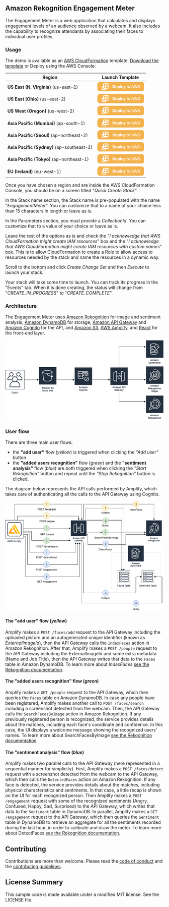 ## Amazon Rekognition Engagement Meter


The Engagement Meter is a web application that calculates and displays engagement levels of an audience observed by a webcam. It also includes the capability to recognize attendants by associating their faces to individual user profiles.


### Usage

The demo is available as an [AWS CloudFormation](https://aws.amazon.com/cloudformation) template.
[Download the template](https://s3-eu-west-1.amazonaws.com/rekognition-engagement-meter/template.yaml) or Deploy using the AWS Console:

|Region|Launch Template|
|------|---------------|
|**US East (N. Virginia)** (us-east-1) | [![Launch the EngagementMeter Stack with CloudFormation](docs/deploy-to-aws.png)](https://console.aws.amazon.com/cloudformation/home?region=us-east-1#/stacks/new?stackName=EngagementMeter&templateURL=https://s3-eu-west-1.amazonaws.com/rekognition-engagement-meter/template.yaml)|
|**US East (Ohio)** (us-east-2) | [![Launch the EngagementMeter Stack with CloudFormation](docs/deploy-to-aws.png)](https://console.aws.amazon.com/cloudformation/home?region=us-east-2#/stacks/new?stackName=EngagementMeter&templateURL=https://s3-eu-west-1.amazonaws.com/rekognition-engagement-meter/template.yaml)|
|**US West (Oregon)** (us-west-2) | [![Launch the EngagementMeter Stack with CloudFormation](docs/deploy-to-aws.png)](https://console.aws.amazon.com/cloudformation/home?region=us-west-2#/stacks/new?stackName=EngagementMeter&templateURL=https://s3-eu-west-1.amazonaws.com/rekognition-engagement-meter/template.yaml)|
|**Asia Pacific (Mumbai)** (ap-south-1) | [![Launch the EngagementMeter Stack with CloudFormation](docs/deploy-to-aws.png)](https://console.aws.amazon.com/cloudformation/home?region=ap-south-1#/stacks/new?stackName=EngagementMeter&templateURL=https://s3-eu-west-1.amazonaws.com/rekognition-engagement-meter/template.yaml)|
|**Asia Pacific (Seoul)** (ap-northeast-2) | [![Launch the EngagementMeter Stack with CloudFormation](docs/deploy-to-aws.png)](https://console.aws.amazon.com/cloudformation/home?region=ap-northeast-2#/stacks/new?stackName=EngagementMeter&templateURL=https://s3-eu-west-1.amazonaws.com/rekognition-engagement-meter/template.yaml)|
|**Asia Pacific (Sydney)** (ap-southeast-2) | [![Launch the EngagementMeter Stack with CloudFormation](docs/deploy-to-aws.png)](https://console.aws.amazon.com/cloudformation/home?region=ap-southeast-2#/stacks/new?stackName=EngagementMeter&templateURL=https://s3-eu-west-1.amazonaws.com/rekognition-engagement-meter/template.yaml)|
|**Asia Pacific (Tokyo)** (ap-northeast-1) | [![Launch the EngagementMeter Stack with CloudFormation](docs/deploy-to-aws.png)](https://console.aws.amazon.com/cloudformation/home?region=ap-northeast-1#/stacks/new?stackName=EngagementMeter&templateURL=https://s3-eu-west-1.amazonaws.com/rekognition-engagement-meter/template.yaml)|
|**EU (Ireland)** (eu-west-1) | [![Launch the EngagementMeter Stack with CloudFormation](docs/deploy-to-aws.png)](https://console.aws.amazon.com/cloudformation/home?region=eu-west-1#/stacks/new?stackName=EngagementMeter&templateURL=https://s3-eu-west-1.amazonaws.com/rekognition-engagement-meter/template.yaml)|

Once you have chosen a region and are inside the AWS CloudFormation Console, you should be on a screen titled "*Quick Create Stack*".

In the Stack name section, the Stack name is pre-populated with the name "*EngagementMeter*". You can customize that to a name of your choice less than 15 characters in length or leave as is.

In the Parameters section, you must provide a *CollectionId*. You can customize that to a value of your choice or leave as is.

Leave the rest of the options as is and check the "*I acknowledge that AWS CloudFormation might create IAM resources*" box and the "*I acknowledge that AWS CloudFormation might create IAM resources with custom names*" box. This is to allow CloudFormation to create a Role to allow access to resources needed by the stack and name the resources in a dynamic way.

Scroll to the bottom and click *Create Change Set* and then *Execute* to launch your stack.

Your stack will take some time to launch. You can track its progress in the "Events" tab. When it is done creating, the status will change from "*CREATE_IN_PROGRESS*" to "*CREATE_COMPLETE*".

### Architecture

The Engagement Meter uses [Amazon Rekognition](https://aws.amazon.com/rekognition) for image and sentiment analysis, [Amazon DynamoDB](https://aws.amazon.com/dynamodb) for storage, [Amazon API Gateway](https://aws.amazon.com/api-gateway) and [Amazon Cognito](https://aws.amazon.com/cognito) for the API, and [Amazon S3](https://aws.amazon.com/s3), [AWS Amplify](https://aws.amazon.com/amplify), and [React](https://reactjs.org) for the front-end layer.

<img src="docs/amazon-rekognition-1.png" alt="Architecture Diagram" />

### User flow

There are three main user flows:
* the **"add user"** flow (*yellow*) is triggered when clicking the *"Add user"* button
* the **"added users recognition"** flow (*green*) and the **"sentiment analysis"** flow (*blue*) are both triggered when clicking the *"Start Rekognition"* button and repeat until the *"Stop Rekognition"* button is clicked.

The diagram below represents the API calls performed by Amplify, which takes care of authenticating all the calls to the API Gateway using Cognito.

<img src="docs/amazon-rekognition-2.png" alt="User flow" />

#### The "add user" flow (*yellow*)

Amplify makes a `POST /faces/add` request to the API Gateway including the uploaded picture and an autogenerated unique identifier (known as *ExternalImageId*), then the API Gateway calls the `IndexFaces` action in Amazon Rekognition. After that, Amplify makes a `POST /people` request to the API Gateway including the ExternalImageId and some extra metadata (Name and Job Title), then the API Gateway writes that data to the `Faces` table in Amazon DynamoDB. To learn more about *IndexFaces* [see the Rekognition documentation](https://docs.aws.amazon.com/rekognition/latest/dg/API_IndexFaces.html).

#### The "added users recognition" flow (*green*)

Amplify makes a `GET /people` request to the API Gateway, which then queries the `Faces` table on Amazon DynamoDB. In case any people have been registered, Amplify makes another call to `POST /faces/search` including a screenshot detected from the webcam. Then, the API Gateway calls the `SearchFacesByImage` action in Amazon Rekognition. If any previously registered person is recognized, the service provides details about the matches, including each face's coordinate and confidence. In this case, the UI displays a welcome message showing the recognized users' names. To learn more about SearchFacesByImage [see the Rekognition documentation](https://docs.aws.amazon.com/rekognition/latest/dg/API_SearchFacesByImage.html).

#### The "sentiment analysis" flow (*blue*)

Amplify makes two parallel calls to the API Gateway (here represented in a sequential manner for simplicity). First, Amplify makes a `POST /faces/detect` request with a screenshot detected from the webcam to the API Gateway, which then calls the `DetectedFaces` action on Amazon Rekognition. If any face is detected, the service provides details about the matches, including physical characteristics and sentiments. In that case, a little recap is shown on the UI for each recognized person. Then Amplify makes a `POST /engagement` request with some of the recognized sentiments (Angry, Confused, Happy, Sad, Surprised) to the API Gateway, which writes that data to the `Sentiment` table in DynamoDB. In parallel, Amplify makes a `GET /engagement` request to the API Gateway, which then queries the `Sentiment` table in DynamoDB to retrieve an aggregate for all the sentiments recorded during the last hour, in order to calibrate and draw the meter. To learn more about DetectFaces [see the Rekognition documentation](https://docs.aws.amazon.com/rekognition/latest/dg/API_DetectFaces.html).

## Contributing

Contributions are more than welcome. Please read the [code of conduct](CODE_OF_CONDUCT.md) and the [contributing guidelines](CONTRIBUTING.md).

## License Summary

This sample code is made available under a modified MIT license. See the LICENSE file.
